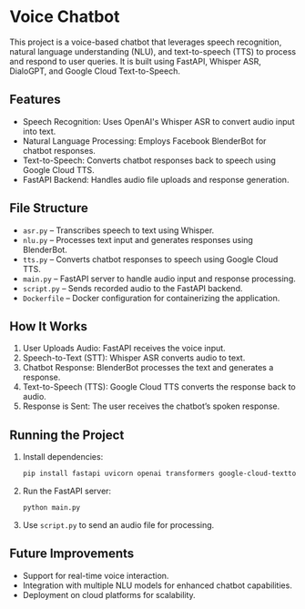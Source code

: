 # Voice Chatbot  

This project is a voice-based chatbot that leverages speech recognition, natural language understanding (NLU), and text-to-speech (TTS) to process and respond to user queries. It is built using FastAPI, Whisper ASR, DialoGPT, and Google Cloud Text-to-Speech.  

## Features  
- Speech Recognition: Uses OpenAI's Whisper ASR to convert audio input into text.  
- Natural Language Processing: Employs Facebook BlenderBot for chatbot responses.  
- Text-to-Speech: Converts chatbot responses back to speech using Google Cloud TTS.  
- FastAPI Backend: Handles audio file uploads and response generation.  

## File Structure  
- `asr.py` – Transcribes speech to text using Whisper.  
- `nlu.py` – Processes text input and generates responses using BlenderBot.  
- `tts.py` – Converts chatbot responses to speech using Google Cloud TTS.  
- `main.py` – FastAPI server to handle audio input and response processing.  
- `script.py` – Sends recorded audio to the FastAPI backend.  
- `Dockerfile` – Docker configuration for containerizing the application.  

## How It Works  
1. User Uploads Audio: FastAPI receives the voice input.  
2. Speech-to-Text (STT): Whisper ASR converts audio to text.  
3. Chatbot Response: BlenderBot processes the text and generates a response.  
4. Text-to-Speech (TTS): Google Cloud TTS converts the response back to audio.  
5. Response is Sent: The user receives the chatbot’s spoken response.  

## Running the Project  
1. Install dependencies:  
   ```bash
   pip install fastapi uvicorn openai transformers google-cloud-texttospeech
   ```
2. Run the FastAPI server:  
   ```bash
   python main.py
   ```
3. Use `script.py` to send an audio file for processing.  

## Future Improvements  
- Support for real-time voice interaction.  
- Integration with multiple NLU models for enhanced chatbot capabilities.  
- Deployment on cloud platforms for scalability.  
